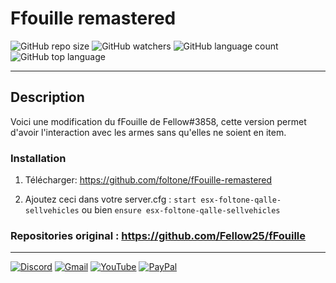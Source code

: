 # Ffouille remastered

![GitHub repo size](https://img.shields.io/github/repo-size/foltone/fFouille-remastered?color=blue&label=Taille&logo=github&logoColor=blue&style=for-the-badge)
![GitHub watchers](https://img.shields.io/github/watchers/foltone/fFouille-remastered?color=blue&logo=github&logoColor=blue&style=for-the-badge)
![GitHub language count](https://img.shields.io/github/languages/count/foltone/fFouille-remastered?color=blue&label=Langages&logo=github&logoColor=blue&style=for-the-badge)
![GitHub top language](https://img.shields.io/github/languages/top/foltone/fFouille-remastered?color=%232C2D72&logo=lua&logoColor=%232C2D72&style=for-the-badge)

---
## Description
Voici une modification du fFouille de Fellow#3858, cette version permet d'avoir l'interaction  avec les armes sans qu'elles ne soient en item.

### Installation

1) Télécharger: https://github.com/foltone/fFouille-remastered

2) Ajoutez ceci dans votre server.cfg :
``start esx-foltone-qalle-sellvehicles``
   ou bien
``ensure esx-foltone-qalle-sellvehicles``

### Repositories original : https://github.com/Fellow25/fFouille

---

[![Discord](https://img.shields.io/badge/Discord-%237289DA.svg?style=for-the-badge&logo=discord&logoColor=white)](https://discord.com/invite/X9ReemrhKh)
[![Gmail](https://img.shields.io/badge/Gmail-D14836?style=for-the-badge&logo=gmail&logoColor=white)](https://mail.google.com/mail/u/4/?hl=fr&tf=cm&fs=1&to=foltonedev@gmail.com)
[![YouTube](https://img.shields.io/badge/YouTube-%23FF0000.svg?style=for-the-badge&logo=YouTube&logoColor=white)](https://www.youtube.com/channel/UCMbP42Mqwk3hwjp4ClZjeng)
[![PayPal](https://img.shields.io/badge/PayPal-00457C?style=for-the-badge&logo=paypal&logoColor=white)](https://www.paypal.com/paypalme/foltonemoney?locale.x=fr_FR)

